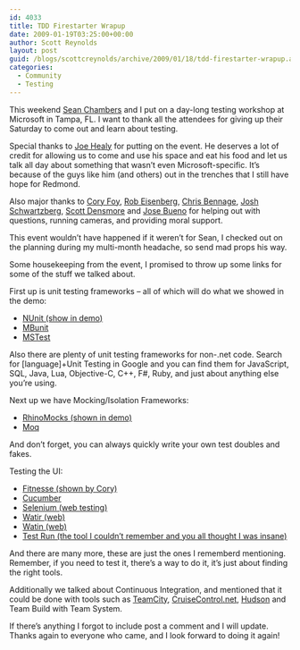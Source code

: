 ```yaml
---
id: 4033
title: TDD Firestarter Wrapup
date: 2009-01-19T03:25:00+00:00
author: Scott Reynolds
layout: post
guid: /blogs/scottcreynolds/archive/2009/01/18/tdd-firestarter-wrapup.aspx
categories:
  - Community
  - Testing
---
```

This weekend [Sean Chambers](http://schambers.lostechies.com) and I put on a day-long testing workshop at Microsoft in Tampa, FL. I want to thank all the attendees for giving up their Saturday to come out and learn about testing.

Special thanks to [Joe Healy](http://devfish.net) for putting on the event. He deserves a lot of credit for allowing us to come and use his space and eat his food and let us talk all day about something that wasn&#8217;t even Microsoft-specific. It&#8217;s because of the guys like him (and others) out in the trenches that I still have hope for Redmond.

Also major thanks to [Cory Foy](http://www.cornetdesign.com/), [Rob Eisenberg](http://devlicio.us/blogs/rob_eisenberg), [Chris Bennage](http://devlicio.us/blogs/christopher_bennage), [Josh Schwartzberg](http://twitter.com/dotjosh), [Scott Densmore](http://scottdensmore.typepad.com) and [Jose Bueno](http://twitter.com/kdebrain) for helping out with questions, running cameras, and providing moral support.

This event wouldn&#8217;t have happened if it weren&#8217;t for Sean, I checked out on the planning during my multi-month headache, so send mad props his way.

Some housekeeping from the event, I promised to throw up some links for some of the stuff we talked about.

First up is unit testing frameworks &#8211; all of which will do what we showed in the demo:

  * [NUnit (show in demo)](http://www.nunit.org)
  * [MBunit](http://mbunit.com)
  * [MSTest](http://microsoft.com)

Also there are plenty of unit testing frameworks for non-.net code. Search for [language]+Unit Testing in Google and you can find them for JavaScript, SQL, Java, Lua, Objective-C, C++, F#, Ruby, and just about anything else you&#8217;re using.
  
Next up we have Mocking/Isolation Frameworks:

  * [RhinoMocks (shown in demo)](http://ayende.com/projects/rhino-mocks.aspx) 
  * [Moq](http://code.google.com/p/moq/)

And don&#8217;t forget, you can always quickly write your own test doubles and fakes.    

  
Testing the UI: 

  * [Fitnesse (shown by Cory)](http://fitnesse.org) 
  * [Cucumber](http://wiki.github.com/aslakhellesoy/cucumber) 
  * [Selenium (web testing)](http://seleniumhq.org/) 
  * [Watir (web)](http://wtr.rubyforge.org/) 
  * [Watin (web)](http://watin.sourceforge.net/) 
  * [Test Run (the tool I couldn&#8217;t remember and you all thought I was insane)](http://msdn.microsoft.com/en-us/magazine/cc163864.aspx) 

And there are many more, these are just the ones I rememberd mentioning. Remember, if you need to test it, there&#8217;s a way to do it, it&#8217;s just about finding the right tools.

Additionally we talked about Continuous Integration, and mentioned that it could be done with tools such as [TeamCity](http://www.jetbrains.com), [CruiseControl.net](http://ccnet.thoughtworks.com), [Hudson](https://hudson.dev.java.net/) and Team Build with Team System.

If there&#8217;s anything I forgot to include post a comment and I will update. Thanks again to everyone who came, and I look forward to doing it again!